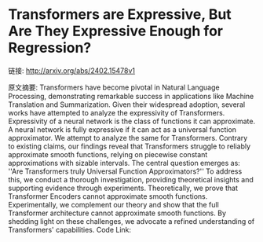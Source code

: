 # Transformers are Expressive, But Are They Expressive Enough for Regression?

链接: http://arxiv.org/abs/2402.15478v1

原文摘要:
Transformers have become pivotal in Natural Language Processing,
demonstrating remarkable success in applications like Machine Translation and
Summarization. Given their widespread adoption, several works have attempted to
analyze the expressivity of Transformers. Expressivity of a neural network is
the class of functions it can approximate. A neural network is fully expressive
if it can act as a universal function approximator. We attempt to analyze the
same for Transformers. Contrary to existing claims, our findings reveal that
Transformers struggle to reliably approximate smooth functions, relying on
piecewise constant approximations with sizable intervals. The central question
emerges as: ''Are Transformers truly Universal Function Approximators?'' To
address this, we conduct a thorough investigation, providing theoretical
insights and supporting evidence through experiments. Theoretically, we prove
that Transformer Encoders cannot approximate smooth functions. Experimentally,
we complement our theory and show that the full Transformer architecture cannot
approximate smooth functions. By shedding light on these challenges, we
advocate a refined understanding of Transformers' capabilities. Code Link:
